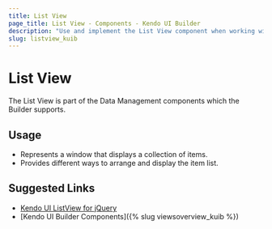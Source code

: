 ```yaml
---
title: List View
page_title: List View - Components - Kendo UI Builder
description: "Use and implement the List View component when working with the Kendo UI Builder tool for creating and managing Angular and AngularJS-based web applications."
slug: listview_kuib
---
```


# List View

The List View is part of the Data Management components which the Builder supports.

## Usage

* Represents a window that displays a collection of items.
* Provides different ways to arrange and display the item list.

## Suggested Links

* [Kendo UI ListView for jQuery](https://demos.telerik.com/kendo-ui/listview/index)
* [Kendo UI Builder Components]({% slug viewsoverview_kuib %})
